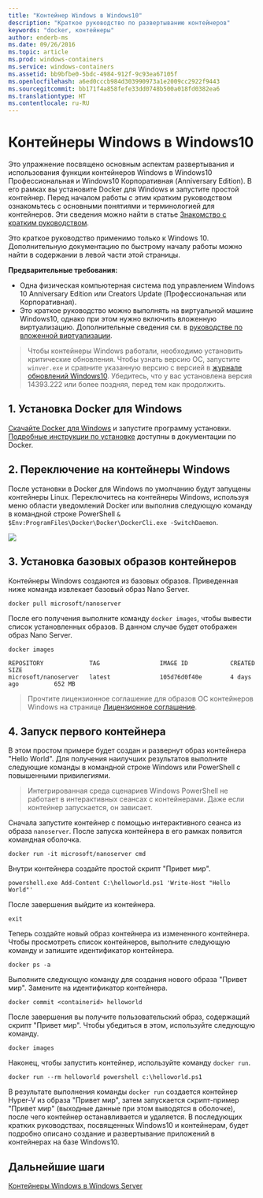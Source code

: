 ```yaml
---
title: "Контейнер Windows в Windows10"
description: "Краткое руководство по развертыванию контейнеров"
keywords: "docker, контейнеры"
author: enderb-ms
ms.date: 09/26/2016
ms.topic: article
ms.prod: windows-containers
ms.service: windows-containers
ms.assetid: bb9bfbe0-5bdc-4984-912f-9c93ea67105f
ms.openlocfilehash: a6ed0cccb984d303990973a1e2009cc2922f9443
ms.sourcegitcommit: bb171f4a858fefe33dd0748b500a018fd0382ea6
ms.translationtype: HT
ms.contentlocale: ru-RU
---
```

# <a name="windows-containers-on-windows-10"></a>Контейнеры Windows в Windows10

Это упражнение посвящено основным аспектам развертывания и использования функции контейнеров Windows в Windows10 Профессиональная и Windows10 Корпоративная (Anniversary Edition). В его рамках вы установите Docker для Windows и запустите простой контейнер. Перед началом работы с этим кратким руководством ознакомьтесь с основными понятиями и терминологией для контейнеров. Эти сведения можно найти в статье [Знакомство с кратким руководством](./index.md).

Это краткое руководство применимо только к Windows 10. Дополнительную документацию по быстрому началу работы можно найти в содержании в левой части этой страницы.

**Предварительные требования:**

- Одна физическая компьютерная система под управлением Windows 10 Anniversary Edition или Creators Update (Профессиональная или Корпоративная).   
- Это краткое руководство можно выполнять на виртуальной машине Windows10, однако при этом нужно включить вложенную виртуализацию. Дополнительные сведения см. в [руководстве по вложенной виртуализации](https://msdn.microsoft.com/en-us/virtualization/hyperv_on_windows/user_guide/nesting).

> Чтобы контейнеры Windows работали, необходимо установить критические обновления.
> Чтобы узнать версию ОС, запустите `winver.exe` и сравните указанную версию с версией в [журнале обновлений Windows10](https://support.microsoft.com/en-us/help/12387/windows-10-update-history).
> Убедитесь, что у вас установлена версия 14393.222 или более поздняя, перед тем как продолжить.

## <a name="1-install-docker-for-windows"></a>1. Установка Docker для Windows

[Скачайте Docker для Windows](https://download.docker.com/win/stable/InstallDocker.msi) и запустите программу установки. [Подробные инструкции по установке](https://docs.docker.com/docker-for-windows/install) доступны в документации по Docker.

## <a name="2-switch-to-windows-containers"></a>2. Переключение на контейнеры Windows

После установки в Docker для Windows по умолчанию будут запущены контейнеры Linux. Переключитесь на контейнеры Windows, используя меню области уведомлений Docker или выполнив следующую команду в командной строке PowerShell `& $Env:ProgramFiles\Docker\Docker\DockerCli.exe -SwitchDaemon`.

![](./media/docker-for-win-switch.png)

## <a name="3-install-base-container-images"></a>3. Установка базовых образов контейнеров

Контейнеры Windows создаются из базовых образов. Приведенная ниже команда извлекает базовый образ Nano Server.

```none
docker pull microsoft/nanoserver
```

После его получения выполните команду `docker images`, чтобы вывести список установленных образов. В данном случае будет отображен образ Nano Server.

```none
docker images

REPOSITORY             TAG                 IMAGE ID            CREATED             SIZE
microsoft/nanoserver   latest              105d76d0f40e        4 days ago          652 MB
```

> Прочтите лицензионное соглашение для образов ОС контейнеров Windows на странице [Лицензионное соглашение](../images-eula.md).

## <a name="4-run-your-first-container"></a>4. Запуск первого контейнера

В этом простом примере будет создан и развернут образ контейнера "Hello World". Для получения наилучших результатов выполните следующие команды в командной строке Windows или PowerShell с повышенными привилегиями.

> Интегрированная среда сценариев Windows PowerShell не работает в интерактивных сеансах с контейнерами. Даже если контейнер запускается, он зависает.

Сначала запустите контейнер с помощью интерактивного сеанса из образа `nanoserver`. После запуска контейнера в его рамках появится командная оболочка.  

```none
docker run -it microsoft/nanoserver cmd
```

Внутри контейнера создайте простой скрипт "Привет мир".

```none
powershell.exe Add-Content C:\helloworld.ps1 'Write-Host "Hello World"'
```   

После завершения выйдите из контейнера.

```none
exit
```

Теперь создайте новый образ контейнера из измененного контейнера. Чтобы просмотреть список контейнеров, выполните следующую команду и запишите идентификатор контейнера.

```none
docker ps -a
```

Выполните следующую команду для создания нового образа "Привет мир". Замените <containerid> на идентификатор контейнера.

```none
docker commit <containerid> helloworld
```

После завершения вы получите пользовательский образ, содержащий скрипт "Привет мир". Чтобы убедиться в этом, используйте следующую команду.

```none
docker images
```

Наконец, чтобы запустить контейнер, используйте команду `docker run`.

```none
docker run --rm helloworld powershell c:\helloworld.ps1
```

В результате выполнения команды `docker run` создается контейнер Hyper-V из образа "Привет мир", затем запускается скрипт-пример "Привет мир" (выходные данные при этом выводятся в оболочке), после чего контейнер останавливается и удаляется.
В последующих кратких руководствах, посвященных Windows10 и контейнерам, будет подробно описано создание и развертывание приложений в контейнерах на базе Windows10.

## <a name="next-steps"></a>Дальнейшие шаги

[Контейнеры Windows в Windows Server](./quick-start-windows-server.md)
